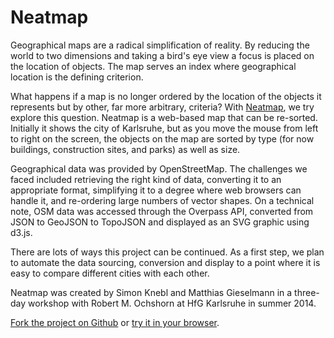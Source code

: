 # Neatmap

Geographical maps are a radical simplification of reality. By reducing the world to two dimensions and taking a bird's eye view a focus is placed on the location of objects. The map serves an index where geographical location is the defining criterion.

What happens if a map is no longer ordered by the location of the objects it represents but by other, far more arbitrary, criteria? With [Neatmap](http://bildlich.github.io/neatmap), we try explore this question. Neatmap is a web-based map that can be re-sorted. Initially it shows the city of Karlsruhe, but as you move the mouse from left to right on the screen, the objects on the map are sorted by type (for now buildings, construction sites, and parks) as well as size.

Geographical data was provided by OpenStreetMap. The challenges we faced included retrieving the right kind of data, converting it to an appropriate format, simplifying it to a degree where web browsers can handle it, and re-ordering large numbers of vector shapes.
On a technical note, OSM data was accessed through the Overpass API, converted from JSON to GeoJSON to TopoJSON and displayed as an SVG graphic using d3.js.

There are lots of ways this project can be continued. As a first step, we plan to automate the data sourcing, conversion and display to a point where it is easy to compare different cities with each other.

Neatmap was created by Simon Knebl and Matthias Gieselmann in a three-day workshop with Robert M. Ochshorn at HfG Karlsruhe in summer 2014.

[Fork the project on Github](https://github.com/bildlich/neatmap) or [try it in your browser](http://bildlich.github.io/neatmap).